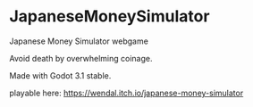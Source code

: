 # JapaneseMoneySimulator
Japanese Money Simulator webgame

Avoid death by overwhelming coinage.

Made with Godot 3.1 stable.

playable here:
https://wendal.itch.io/japanese-money-simulator
